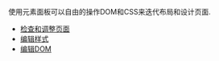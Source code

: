
使用元素面板可以自由的操作DOM和CSS来迭代布局和设计页面.

- [检查和调整页面](https://developers.google.cn/web/tools/chrome-devtools/inspect-styles/)
- [编辑样式](https://developers.google.cn/web/tools/chrome-devtools/inspect-styles/edit-styles)
- [编辑DOM](https://developers.google.cn/web/tools/chrome-devtools/inspect-styles/edit-dom)

